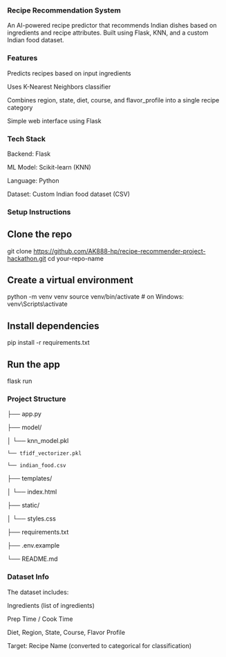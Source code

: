 ### Recipe Recommendation System
An AI-powered recipe predictor that recommends Indian dishes based on ingredients and recipe attributes. Built using Flask, KNN, and a custom Indian food dataset.

### Features
Predicts recipes based on input ingredients

Uses K-Nearest Neighbors classifier

Combines region, state, diet, course, and flavor_profile into a single recipe category

Simple web interface using Flask


### Tech Stack
Backend: Flask

ML Model: Scikit-learn (KNN)

Language: Python

Dataset: Custom Indian food dataset (CSV)


###  Setup Instructions
## Clone the repo

git clone https://github.com/AK888-hp/recipe-recommender-project-hackathon.git
cd your-repo-name

## Create a virtual environment

python -m venv venv
source venv/bin/activate  # on Windows: venv\Scripts\activate

## Install dependencies

pip install -r requirements.txt

## Run the app

flask run

### Project Structure
├── app.py

├── model/

│   └── knn_model.pkl

    └── tfidf_vectorizer.pkl

    └── indian_food.csv
    
├── templates/

│   └── index.html

├── static/

│   └── styles.css

├── requirements.txt

├── .env.example

└── README.md

### Dataset Info
The dataset includes:

Ingredients (list of ingredients)

Prep Time / Cook Time

Diet, Region, State, Course, Flavor Profile

Target: Recipe Name (converted to categorical for classification)
